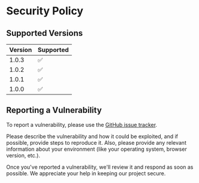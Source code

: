 # Security Policy

## Supported Versions

| Version | Supported          |
| ------- | ------------------ |
| 1.0.3   | :white_check_mark: |
| 1.0.2   | :white_check_mark: |
| 1.0.1   | :white_check_mark: |
| 1.0.0   | :white_check_mark: |

## Reporting a Vulnerability

To report a vulnerability, please use the [GitHub issue tracker](https://github.com/jstnate/notif-io/issues).

Please describe the vulnerability and how it could be exploited, and if possible, provide steps to reproduce it. Also, please provide any relevant information about your environment (like your operating system, browser version, etc.).

Once you've reported a vulnerability, we'll review it and respond as soon as possible. We appreciate your help in keeping our project secure.

